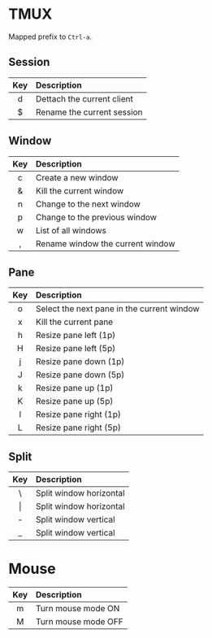 # TMUX

Mapped prefix to `Ctrl-a`.

## Session

| Key | Description |
|:---:|:---|
| d   | Dettach the current client |
| $   | Rename the current session |

## Window

| Key | Description |
|:---:|:---|
| c   | Create a new window |
| &   | Kill the current window |
| n   | Change to the next window |
| p   | Change to the previous window |
| w   | List of all windows |
| ,   | Rename window the current window ||

## Pane

| Key | Description |
|:---:|:---|
| o   | Select the next pane in the current window |
| x   | Kill the current pane |
| h   | Resize pane left (1p) |
| H   | Resize pane left (5p) |
| j   | Resize pane down (1p) |
| J   | Resize pane down (5p) |
| k   | Resize pane up (1p) |
| K   | Resize pane up (5p) |
| l   | Resize pane right (1p) |
| L   | Resize pane right (5p) |

## Split

| Key | Description |
|:---:|:---|
| \   | Split window horizontal |
|\|   | Split window horizontal |
| -   | Split window vertical |
| _   | Split window vertical |

# Mouse

| Key | Description |
|:---:|:---|
| m   | Turn mouse mode ON |
| M   | Turn mouse mode OFF |
